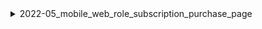 <details>
<summary>2022-05_mobile_web_role_subscription_purchase_page</summary>

## Filter: Guild member count range
```css
Treatment 1: 0 - 10000
```

</details>
